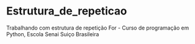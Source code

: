 # Estrutura_de_repeticao
Trabalhando com estrutura de repetição For - Curso de programação em Python, Escola Senai Suiço Brasileira
